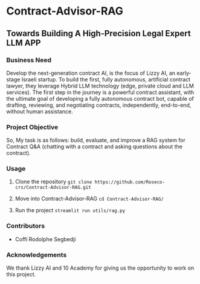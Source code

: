 # Contract-Advisor-RAG 
## Towards Building A High-Precision Legal Expert LLM APP

### Business Need

Develop the next-generation contract AI, is the focus of Lizzy AI, an early-stage Israeli startup. To build the first, fully autonomous, artificial contract lawyer, they leverage Hybrid LLM technology (edge, private cloud and LLM services). The first step in the journey is a powerful contract assistant, with the ultimate goal of developing a fully autonomous contract bot, capable of drafting, reviewing, and negotiating contracts, independently, end-to-end, without human assistance.

### Project Objective

So, My task is as follows: build, evaluate, and improve a RAG system for Contract Q&A (chatting with a contract and asking questions about the contract).

### Usage
1. Clone the repository
   `git clone https://github.com/Roseco-crs/Contract-Advisor-RAG.git`
   
2. Move into Contract-Advisor-RAG
   `cd Contract-Advisor-RAG/`

3. Run the project
   `streamlit run utils/rag.py`

### Contributors
- Coffi Rodolphe Segbedji

### Acknowledgements
We thank Lizzy AI and 10 Academy for giving us the opportunity to work on this project.

